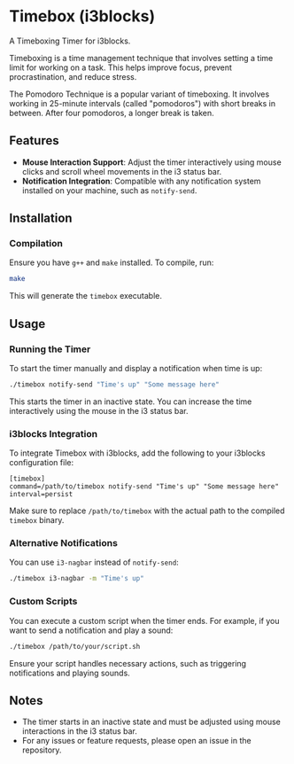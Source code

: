 # Timebox (i3blocks)

A Timeboxing Timer for i3blocks.

Timeboxing is a time management technique that involves setting a time limit for working on a task. This helps improve focus, prevent procrastination, and reduce stress.

The Pomodoro Technique is a popular variant of timeboxing. It involves working in 25-minute intervals (called "pomodoros") with short breaks in between. After four pomodoros, a longer break is taken.

## Features

- **Mouse Interaction Support**: Adjust the timer interactively using mouse clicks and scroll wheel movements in the i3 status bar.
- **Notification Integration**: Compatible with any notification system installed on your machine, such as `notify-send`.

## Installation

### Compilation

Ensure you have `g++` and `make` installed. To compile, run:

```sh
make
```

This will generate the `timebox` executable.

## Usage

### Running the Timer

To start the timer manually and display a notification when time is up:

```sh
./timebox notify-send "Time's up" "Some message here"
```

This starts the timer in an inactive state. You can increase the time interactively using the mouse in the i3 status bar.

### i3blocks Integration

To integrate Timebox with i3blocks, add the following to your i3blocks configuration file:

```
[timebox]
command=/path/to/timebox notify-send "Time's up" "Some message here"
interval=persist
```

Make sure to replace `/path/to/timebox` with the actual path to the compiled `timebox` binary.

### Alternative Notifications

You can use `i3-nagbar` instead of `notify-send`:

```sh
./timebox i3-nagbar -m "Time's up"
```

### Custom Scripts

You can execute a custom script when the timer ends. For example, if you want to send a notification and play a sound:

```sh
./timebox /path/to/your/script.sh
```

Ensure your script handles necessary actions, such as triggering notifications and playing sounds.

## Notes

- The timer starts in an inactive state and must be adjusted using mouse interactions in the i3 status bar.
- For any issues or feature requests, please open an issue in the repository.

